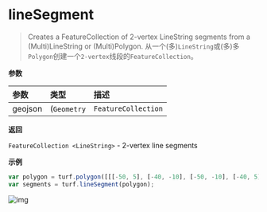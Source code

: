 # lineSegment

> Creates a FeatureCollection of 2-vertex LineString segments from a (Multi)LineString or (Multi)Polygon.
> 从一个(多)`LineString`或(多)多`Polygon`创建一个`2-vertex`线段的`FeatureCollection`。

**参数**

| 参数    | 类型                                                         | 描述                          |
| :------ | :----------------------------------------------------------- | :---------------------------- |
| geojson | (`Geometry`|`FeatureCollection`|`Feature <(LineString\|MultiLineString\|MultiPolygon\|Polygon)>`) | GeoJSON Polygon or LineString |

**返回**

`FeatureCollection <LineString>` - 2-vertex line segments

**示例**

```js
var polygon = turf.polygon([[[-50, 5], [-40, -10], [-50, -10], [-40, 5], [-50, 5]]]);
var segments = turf.lineSegment(polygon);
```

![img](https://pzy-images.oss-cn-hangzhou.aliyuncs.com/img/lineSegment.8fccea3b.webp)